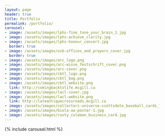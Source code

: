 ```yaml
---
layout: page
header: true
title: Portfolio
permalink: /portfolio/
carousel:
- image: /assets/images/lphs-fine_tune_your_brain_2.jpg
- image: /assets/images/lphs-achieve_clarity.jpg
- image: /assets/images/lphs-honour_concert.jpg
  border: true
- image: /assets/images/osb-offices_and_prayers_cover.jpg
  border: true
- image: /assets/images/arc_logo.png
- image: /assets/images/arc-wisse_festschrift_cover.png
- image: /assets/images/arc-cover.png
- image: /assets/images/cbtl_logo.png
- image: /assets/images/cbtl_bag.png
- image: /assets/images/cbtl_website.png
  link: http://comingbacktolife.mcgill.ca
- image: /assets/images/lacl-cover.jpg
- image: /assets/images/lacl-website.png
  link: http://lateantiquecrossroads.mcgill.ca
- image: /assets/images/collectors-universe-scottsdale_baseball_cards_logo.png
- image: /assets/images/biola-aa-poster-1.jpg
- image: /assets/images/rusty_coleman_business_card.jpg
---
```


{% include carousel.html %}

